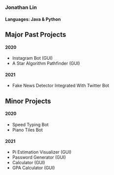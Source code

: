 ### Jonathan Lin
#### Languages: Java & Python
### 

## Major Past Projects
#### 2020
- Instagram Bot (GUI)
- A Star Algorithm Pathfinder (GUI)

#### 2021
- Fake News Detector Integrated With Twitter Bot

## Minor Projects
#### 2020
- Speed Typing Bot
- Piano Tiles Bot
#### 2021
- Pi Estimation Visualizer (GUI)
- Password Generator (GUI)
- Calculator (GUI)
- GPA Calculator (GUI)
